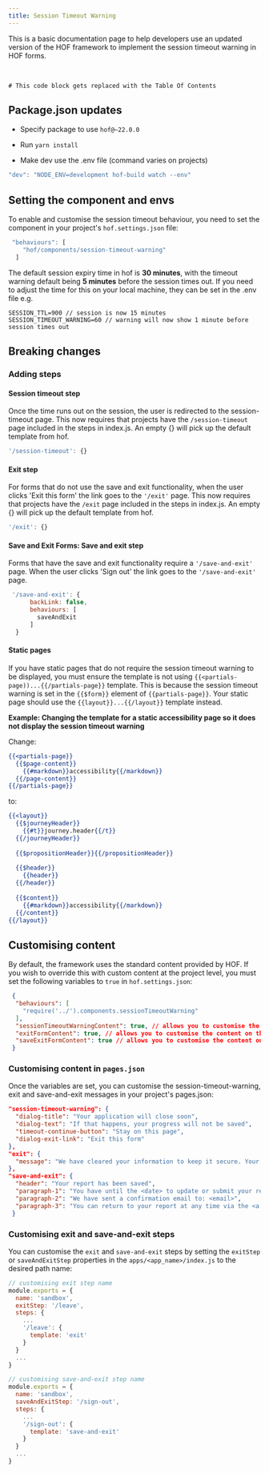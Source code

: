 ```yaml
---
title: Session Timeout Warning
---
```


This is a basic documentation page to help developers use an updated version of the HOF framework to implement the session timeout warning in HOF forms.


<br>

```toc
# This code block gets replaced with the Table Of Contents
```

## Package.json updates

- Specify package to use `hof@~22.0.0`
- Run `yarn install`

- Make dev use the .env file (command varies on projects)
```js:title=basic-dev-cmd.js
"dev": "NODE_ENV=development hof-build watch --env"
```
## Setting the component and envs
To enable and customise the session timeout behaviour, you need to set the component in your project's `hof.settings.json` file:
```js
 "behaviours": [
    "hof/components/session-timeout-warning"
  ]
```

The default session expiry time in hof is **30 minutes**, with the timeout warning default being **5 minutes** before the session times out. If you need to adjust the time for this on your local machine, they can be set in the .env file e.g.
```
SESSION_TTL=900 // session is now 15 minutes
SESSION_TIMEOUT_WARNING=60 // warning will now show 1 minute before session times out
```
## Breaking changes
### Adding steps
#### Session timeout step
Once the time runs out on the session, the user is redirected to the session-timeout page. This now requires that projects have the `/session-timeout` page included in the steps in index.js. An empty {} will pick up the default template from hof.
```js:title=index.js
'/session-timeout': {}
```
#### Exit step
For forms that do not use the save and exit functionality, when the user clicks 'Exit this form' the link goes to the `'/exit'` page. This now requires that projects have the `/exit` page included in the steps in index.js. An empty {} will pick up the default template from hof.
```js:title=index.js
'/exit': {}
```
#### Save and Exit Forms: Save and exit step
Forms that have the save and exit functionality require a `'/save-and-exit'` page. When the user clicks 'Sign out' the link goes to the `'/save-and-exit'` page.
```js:title=index.js
 '/save-and-exit': {
      backLink: false,
      behaviours: [
        saveAndExit
      ]
  }
```
#### Static pages
If you have static pages that do not require the session timeout warning to be displayed, you must ensure the template is not using ```{{<partials-page))...{{/partials-page}}``` template. This is because the session timeout warning is set in the `{{$form}}` element of `{{partials-page}}`. Your static page should use the ```{{layout}}...{{/layout}}``` template instead.

  **Example: Changing the template for a static accessibility page so it does not display the session timeout warning**

  Change:

```html:title=accessibilty.html
{{<partials-page}}
  {{$page-content}}
    {{#markdown}}accessibility{{/markdown}}
  {{/page-content}}
{{/partials-page}}
```
  to:

```html:title=accessibilty.html
{{<layout}}
  {{$journeyHeader}}
    {{#t}}journey.header{{/t}}
  {{/journeyHeader}}
    
  {{$propositionHeader}}{{/propositionHeader}}
    
  {{$header}}
    {{header}}
  {{/header}}
    
  {{$content}}
    {{#markdown}}accessibility{{/markdown}}
  {{/content}}
{{/layout}}
```

## Customising content
By default, the framework uses the standard content provided by HOF. If you wish to override this with custom content at the project level, you must set the following variables to `true` in `hof.settings.json`:

```json:title=hof.settings.json
 {
  "behaviours": [
    "require('../').components.sessionTimeoutWarning"
  ],
  "sessionTimeoutWarningContent": true, // allows you to customise the content in the session timeout dialog box
  "exitFormContent": true, // allows you to customise the content on the exit page
  "saveExitFormContent": true // allows you to customise the content on the save-and-exit page
 }
```

 ### Customising content in `pages.json`
 Once the variables are set, you can customise the session-timeout-warning, exit and save-and-exit messages in your project's pages.json:
 ```json:title=pages.json
 "session-timeout-warning": {
   "dialog-title": "Your application will close soon",
   "dialog-text": "If that happens, your progress will not be saved",
   "timeout-continue-button": "Stay on this page",
   "dialog-exit-link": "Exit this form"
 },
 "exit": {
   "message": "We have cleared your information to keep it secure. Your information has not been saved."
 },
 "save-and-exit": {
   "header": "Your report has been saved",
   "paragraph-1": "You have until the <date> to update or submit your report.",
   "paragraph-2": "We have sent a confirmation email to: <email>",
   "paragraph-3": "You can return to your report at any time via the <a class="govuk-link" href="/start">start page</a> on GOV.UK"
  }
 ```

 ### Customising exit and save-and-exit steps
You can customise the `exit` and `save-and-exit` steps by setting the `exitStep` or `saveAndExitStep` properties in the `apps/<app_name>/index.js` to the desired path name:

```js
// customising exit step name
module.exports = {
  name: 'sandbox',
  exitStep: '/leave',
  steps: {
    ...
    '/leave': {
      template: 'exit'
    }
  }
  ...
}
```

```js
// customising save-and-exit step name
module.exports = {
  name: 'sandbox',
  saveAndExitStep: '/sign-out',
  steps: {
    ...
    '/sign-out': {
      template: 'save-and-exit'
    }
  }
  ...
}
```
